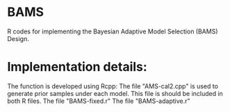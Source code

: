 # BAMS
R codes for implementing the Bayesian Adaptive Model Selection (BAMS) Design.
# Implementation details:
The function is developed using Rcpp:
The file "AMS-cal2.cpp" is used to generate prior samples under each model. This file is should be included in both R files.
The file "BAMS-fixed.r"
The file "BAMS-adaptive.r"

